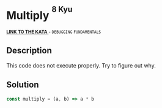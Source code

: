 <h1>Multiply <sup><sup>8 Kyu</sup></sup></h1>

<sup>
  <a href="https://www.codewars.com/kata/50654ddff44f800200000004">
    <strong>LINK TO THE KATA</strong>
  </a> - <code>DEBUGGING</code> <code>FUNDAMENTALS</code>
</sup>

## Description

This code does not execute properly. Try to figure out why.

## Solution

```javascript
const multiply = (a, b) => a * b
```
